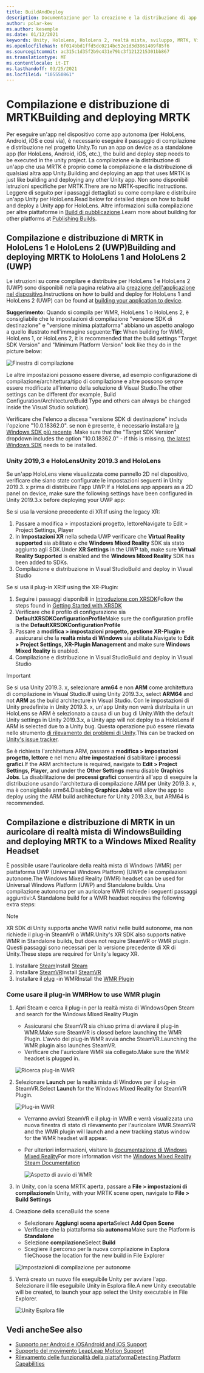 ```yaml
---
title: BuildAndDeploy
description: Documentazione per la creazione e la distribuzione di app in diversi dispositivi.
author: polar-kev
ms.author: kesemple
ms.date: 01/12/2021
keywords: Unity, HoloLens, HoloLens 2, realtà mista, sviluppo, MRTK, Visual Studio, Android, IOS
ms.openlocfilehash: 6f014bbd1ffd5dc0214bc52e1d3d3861409f85f6
ms.sourcegitcommit: ac315c1d35f2b9c431e79bc3f1212215301bb867
ms.translationtype: MT
ms.contentlocale: it-IT
ms.lasthandoff: 03/25/2021
ms.locfileid: "105550861"
---
```

# <a name="building-and-deploying-mrtk"></a><span data-ttu-id="ef933-104">Compilazione e distribuzione di MRTK</span><span class="sxs-lookup"><span data-stu-id="ef933-104">Building and deploying MRTK</span></span>

<span data-ttu-id="ef933-105">Per eseguire un'app nel dispositivo come app autonoma (per HoloLens, Android, iOS e così via), è necessario eseguire il passaggio di compilazione e distribuzione nel progetto Unity.</span><span class="sxs-lookup"><span data-stu-id="ef933-105">To run an app on device as a standalone app (for HoloLens, Android, iOS, etc.), the build and deploy step needs to be executed in the unity project.</span></span> <span data-ttu-id="ef933-106">La compilazione e la distribuzione di un'app che usa MRTK è proprio come la compilazione e la distribuzione di qualsiasi altra app Unity.</span><span class="sxs-lookup"><span data-stu-id="ef933-106">Building and deploying an app that uses MRTK is just like building and deploying any other Unity app.</span></span> <span data-ttu-id="ef933-107">Non sono disponibili istruzioni specifiche per MRTK.</span><span class="sxs-lookup"><span data-stu-id="ef933-107">There are no MRTK-specific instructions.</span></span> <span data-ttu-id="ef933-108">Leggere di seguito per i passaggi dettagliati su come compilare e distribuire un'app Unity per HoloLens.</span><span class="sxs-lookup"><span data-stu-id="ef933-108">Read below for detailed steps on how to build and deploy a Unity app for HoloLens.</span></span>  <span data-ttu-id="ef933-109">Altre informazioni sulla compilazione per altre piattaforme in [Build di pubblicazione](https://docs.unity3d.com/Manual/PublishingBuilds.html).</span><span class="sxs-lookup"><span data-stu-id="ef933-109">Learn more about building for other platforms at [Publishing Builds](https://docs.unity3d.com/Manual/PublishingBuilds.html).</span></span>

## <a name="building-and-deploying-mrtk-to-hololens-1-and-hololens-2-uwp"></a><span data-ttu-id="ef933-110">Compilazione e distribuzione di MRTK in HoloLens 1 e HoloLens 2 (UWP)</span><span class="sxs-lookup"><span data-stu-id="ef933-110">Building and deploying MRTK to HoloLens 1 and HoloLens 2 (UWP)</span></span>

<span data-ttu-id="ef933-111">Le istruzioni su come compilare e distribuire per HoloLens 1 e HoloLens 2 (UWP) sono disponibili nella pagina relativa alla [creazione dell'applicazione nel dispositivo](/windows/mixed-reality/mrlearning-base-ch1#build-your-application-to-your-device).</span><span class="sxs-lookup"><span data-stu-id="ef933-111">Instructions on how to build and deploy for HoloLens 1 and HoloLens 2 (UWP) can be found at [building your application to device](/windows/mixed-reality/mrlearning-base-ch1#build-your-application-to-your-device).</span></span>

<span data-ttu-id="ef933-112">**Suggerimento:** Quando si compila per WMR, HoloLens 1 o HoloLens 2, è consigliabile che le impostazioni di compilazione "versione SDK di destinazione" e "versione minima piattaforma" abbiano un aspetto analogo a quello illustrato nell'immagine seguente:</span><span class="sxs-lookup"><span data-stu-id="ef933-112">**Tip:** When building for WMR, HoloLens 1, or HoloLens 2, it is recommended that the build settings "Target SDK Version" and "Minimum Platform Version" look like they do in the picture below:</span></span>

![Finestra di compilazione](../features/images/getting-started/BuildWindow.png)

<span data-ttu-id="ef933-114">Le altre impostazioni possono essere diverse, ad esempio configurazione di compilazione/architettura/tipo di compilazione e altre possono sempre essere modificate all'interno della soluzione di Visual Studio.</span><span class="sxs-lookup"><span data-stu-id="ef933-114">The other settings can be different (for example, Build Configuration/Architecture/Build Type and others can always be changed inside the Visual Studio solution).</span></span>

<span data-ttu-id="ef933-115">Verificare che l'elenco a discesa "versione SDK di destinazione" includa l'opzione "10.0.18362.0". se non è presente, è necessario installare [la Windows SDK più recente](https://developer.microsoft.com/windows/downloads/windows-10-sdk) .</span><span class="sxs-lookup"><span data-stu-id="ef933-115">Make sure that the "Target SDK Version" dropdown includes the option "10.0.18362.0" - if this is missing, [the latest Windows SDK](https://developer.microsoft.com/windows/downloads/windows-10-sdk) needs to be installed.</span></span>

### <a name="unity-20193-and-hololens"></a><span data-ttu-id="ef933-116">Unity 2019,3 e HoloLens</span><span class="sxs-lookup"><span data-stu-id="ef933-116">Unity 2019.3 and HoloLens</span></span>

<span data-ttu-id="ef933-117">Se un'app HoloLens viene visualizzata come pannello 2D nel dispositivo, verificare che siano state configurate le impostazioni seguenti in Unity 2019.3. x prima di distribuire l'app UWP:</span><span class="sxs-lookup"><span data-stu-id="ef933-117">If a HoloLens app appears as a 2D panel on device, make sure the following settings have been configured in Unity 2019.3.x before deploying your UWP app:</span></span>

<span data-ttu-id="ef933-118">Se si usa la versione precedente di XR:</span><span class="sxs-lookup"><span data-stu-id="ef933-118">If using the legacy XR:</span></span>

1. <span data-ttu-id="ef933-119">Passare a modifica > impostazioni progetto, lettore</span><span class="sxs-lookup"><span data-stu-id="ef933-119">Navigate to Edit > Project Settings, Player</span></span>
1. <span data-ttu-id="ef933-120">In **Impostazioni XR** nella scheda UWP verificare che **Virtual Reality supported** sia abilitato e che **Windows Mixed Reality** SDK sia stato aggiunto agli SDK.</span><span class="sxs-lookup"><span data-stu-id="ef933-120">Under **XR Settings** in the UWP tab, make sure **Virtual Reality Supported** is enabled and the **Windows Mixed Reality** SDK has been added to SDKs.</span></span>
1. <span data-ttu-id="ef933-121">Compilazione e distribuzione in Visual Studio</span><span class="sxs-lookup"><span data-stu-id="ef933-121">Build and deploy in Visual Studio</span></span>

<span data-ttu-id="ef933-122">Se si usa il plug-in XR:</span><span class="sxs-lookup"><span data-stu-id="ef933-122">If using the XR-Plugin:</span></span>

1. <span data-ttu-id="ef933-123">Seguire i passaggi disponibili in [Introduzione con XRSDK](../configuration/getting-started-with-mrtk-and-xrsdk.md)</span><span class="sxs-lookup"><span data-stu-id="ef933-123">Follow the steps found in [Getting Started with XRSDK](../configuration/getting-started-with-mrtk-and-xrsdk.md)</span></span>
1. <span data-ttu-id="ef933-124">Verificare che il profilo di configurazione sia **DefaultXRSDKConfigurationProfile**</span><span class="sxs-lookup"><span data-stu-id="ef933-124">Make sure the configuration profile is the **DefaultXRSDKConfigurationProfile**</span></span>
1. <span data-ttu-id="ef933-125">Passare a **modifica > impostazioni progetto, gestione XR-Plugin** e assicurarsi che la **realtà mista di Windows** sia abilitata.</span><span class="sxs-lookup"><span data-stu-id="ef933-125">Navigate to **Edit > Project Settings, XR-Plugin Management** and make sure **Windows Mixed Reality** is enabled.</span></span>
1. <span data-ttu-id="ef933-126">Compilazione e distribuzione in Visual Studio</span><span class="sxs-lookup"><span data-stu-id="ef933-126">Build and deploy in Visual Studio</span></span>

>[!IMPORTANT]
> <span data-ttu-id="ef933-127">Se si usa Unity 2019.3. x, selezionare **arm64** e non **ARM** come architettura di compilazione in Visual Studio.</span><span class="sxs-lookup"><span data-stu-id="ef933-127">If using Unity 2019.3.x, select **ARM64** and not **ARM** as the build architecture in Visual Studio.</span></span> <span data-ttu-id="ef933-128">Con le impostazioni di Unity predefinite in Unity 2019.3. x, un'app Unity non verrà distribuita in un HoloLens se ARM è selezionato a causa di un bug di Unity.</span><span class="sxs-lookup"><span data-stu-id="ef933-128">With the default Unity settings in Unity 2019.3.x, a Unity app will not deploy to a HoloLens if ARM is selected due to a Unity bug.</span></span> <span data-ttu-id="ef933-129">Questa operazione può essere rilevata nello strumento [di rilevamento dei problemi di Unity](https://issuetracker.unity3d.com/issues/enabling-graphics-jobs-in-2019-dot-3-x-results-in-a-crash-or-nothing-rendering-on-hololens-2).</span><span class="sxs-lookup"><span data-stu-id="ef933-129">This can be tracked on [Unity's issue tracker](https://issuetracker.unity3d.com/issues/enabling-graphics-jobs-in-2019-dot-3-x-results-in-a-crash-or-nothing-rendering-on-hololens-2).</span></span>
>
> <span data-ttu-id="ef933-130">Se è richiesta l'architettura ARM, passare a **modifica > impostazioni progetto, lettore** e nel menu **altre impostazioni** disabilitare i **processi grafici**.</span><span class="sxs-lookup"><span data-stu-id="ef933-130">If the ARM architecture is required, navigate to **Edit > Project Settings, Player**, and under the **Other Settings** menu disable **Graphics Jobs**.</span></span> <span data-ttu-id="ef933-131">La disabilitazione dei **processi grafici** consentirà all'app di eseguire la distribuzione usando l'architettura di compilazione ARM per Unity 2019.3. x, ma è consigliabile arm64.</span><span class="sxs-lookup"><span data-stu-id="ef933-131">Disabling **Graphics Jobs** will allow the app to deploy using the ARM build architecture for Unity 2019.3.x, but ARM64 is recommended.</span></span>

## <a name="building-and-deploying-mrtk-to-a-windows-mixed-reality-headset"></a><span data-ttu-id="ef933-132">Compilazione e distribuzione di MRTK in un auricolare di realtà mista di Windows</span><span class="sxs-lookup"><span data-stu-id="ef933-132">Building and deploying MRTK to a Windows Mixed Reality Headset</span></span>

<span data-ttu-id="ef933-133">È possibile usare l'auricolare della realtà mista di Windows (WMR) per piattaforma UWP (Universal Windows Platform) (UWP) e le compilazioni autonome.</span><span class="sxs-lookup"><span data-stu-id="ef933-133">The Windows Mixed Reality (WMR) headset can be used for Universal Windows Platform (UWP) and Standalone builds.</span></span>  <span data-ttu-id="ef933-134">Una compilazione autonoma per un auricolare WMR richiede i seguenti passaggi aggiuntivi:</span><span class="sxs-lookup"><span data-stu-id="ef933-134">A Standalone build for a WMR headset requires the following extra steps:</span></span>

> [!NOTE]
> <span data-ttu-id="ef933-135">XR SDK di Unity supporta anche WMR nativi nelle build autonome, ma non richiede il plug-in SteamVR o WMR.</span><span class="sxs-lookup"><span data-stu-id="ef933-135">Unity's XR SDK also supports native WMR in Standalone builds, but does not require SteamVR or WMR plugin.</span></span> <span data-ttu-id="ef933-136">Questi passaggi sono necessari per la versione precedente di XR di Unity.</span><span class="sxs-lookup"><span data-stu-id="ef933-136">These steps are required for Unity's legacy XR.</span></span>

1. <span data-ttu-id="ef933-137">Installare [Steam](https://store.steampowered.com/about/)</span><span class="sxs-lookup"><span data-stu-id="ef933-137">Install [Steam](https://store.steampowered.com/about/)</span></span>
1. <span data-ttu-id="ef933-138">Installare [SteamVR](https://store.steampowered.com/app/250820/SteamVR/)</span><span class="sxs-lookup"><span data-stu-id="ef933-138">Install [SteamVR](https://store.steampowered.com/app/250820/SteamVR/)</span></span>
1. <span data-ttu-id="ef933-139">Installare il [plug](https://store.steampowered.com/app/719950/Windows_Mixed_Reality_for_SteamVR/) -in WMR</span><span class="sxs-lookup"><span data-stu-id="ef933-139">Install the [WMR Plugin](https://store.steampowered.com/app/719950/Windows_Mixed_Reality_for_SteamVR/)</span></span>

### <a name="how-to-use-wmr-plugin"></a><span data-ttu-id="ef933-140">Come usare il plug-in WMR</span><span class="sxs-lookup"><span data-stu-id="ef933-140">How to use WMR plugin</span></span>

1. <span data-ttu-id="ef933-141">Apri Steam e cerca il plug-in per la realtà mista di Windows</span><span class="sxs-lookup"><span data-stu-id="ef933-141">Open Steam and search for the Windows Mixed Reality Plugin</span></span>
    - <span data-ttu-id="ef933-142">Assicurarsi che SteamVR sia chiuso prima di avviare il plug-in WMR.</span><span class="sxs-lookup"><span data-stu-id="ef933-142">Make sure SteamVR is closed before launching the WMR Plugin.</span></span> <span data-ttu-id="ef933-143">L'avvio del plug-in WMR avvia anche SteamVR.</span><span class="sxs-lookup"><span data-stu-id="ef933-143">Launching the WMR plugin also launches SteamVR.</span></span>
    - <span data-ttu-id="ef933-144">Verificare che l'auricolare WMR sia collegato.</span><span class="sxs-lookup"><span data-stu-id="ef933-144">Make sure the WMR headset is plugged in.</span></span>

    ![Ricerca plug-in WMR](../features/images/build-deploy/WMR/SteamSearchWMRPlugin.png)

1. <span data-ttu-id="ef933-146">Selezionare **Launch** per la realtà mista di Windows per il plug-in SteamVR.</span><span class="sxs-lookup"><span data-stu-id="ef933-146">Select **Launch** for the Windows Mixed Reality for SteamVR Plugin.</span></span>

    ![Plug-in WMR](../features/images/build-deploy/WMR/WMRPlugin.png)

    - <span data-ttu-id="ef933-148">Verranno avviati SteamVR e il plug-in WMR e verrà visualizzata una nuova finestra di stato di rilevamento per l'auricolare WMR.</span><span class="sxs-lookup"><span data-stu-id="ef933-148">SteamVR and the WMR plugin will launch and a new tracking status window for the WMR headset will appear.</span></span>
    - <span data-ttu-id="ef933-149">Per ulteriori informazioni, visitare la [documentazione di Windows Mixed Reality](https://support.microsoft.com/help/4053622/windows-10-play-steamvr-games-in-windows-mixed-reality)</span><span class="sxs-lookup"><span data-stu-id="ef933-149">For more information visit the [Windows Mixed Reality Steam Documentation](https://support.microsoft.com/help/4053622/windows-10-play-steamvr-games-in-windows-mixed-reality)</span></span>

        ![Aspetto di avvio di WMR](../features/images/build-deploy/WMR/WMRPluginActive.png)

1. <span data-ttu-id="ef933-151">In Unity, con la scena MRTK aperta, passare a **File > impostazioni di compilazione**</span><span class="sxs-lookup"><span data-stu-id="ef933-151">In Unity, with your MRTK scene open, navigate to **File > Build Settings**</span></span>

1. <span data-ttu-id="ef933-152">Creazione della scena</span><span class="sxs-lookup"><span data-stu-id="ef933-152">Build the scene</span></span>
    - <span data-ttu-id="ef933-153">Selezionare **Aggiungi scena aperta**</span><span class="sxs-lookup"><span data-stu-id="ef933-153">Select **Add Open Scene**</span></span>
    - <span data-ttu-id="ef933-154">Verificare che la piattaforma sia **autonoma**</span><span class="sxs-lookup"><span data-stu-id="ef933-154">Make sure the Platform is **Standalone**</span></span>
    - <span data-ttu-id="ef933-155">Selezione **compilazione**</span><span class="sxs-lookup"><span data-stu-id="ef933-155">Select **Build**</span></span>
    - <span data-ttu-id="ef933-156">Scegliere il percorso per la nuova compilazione in Esplora file</span><span class="sxs-lookup"><span data-stu-id="ef933-156">Choose the location for the new build in File Explorer</span></span>

    ![Impostazioni di compilazione per autonome](../features/images/build-deploy/WMR/BuildSettingsStandaloneUnity.png)

1. <span data-ttu-id="ef933-158">Verrà creato un nuovo file eseguibile Unity per avviare l'app. Selezionare il file eseguibile Unity in Esplora file.</span><span class="sxs-lookup"><span data-stu-id="ef933-158">A new Unity executable will be created, to launch your app select the Unity executable in File Explorer.</span></span>

    ![Unity Esplora file](../features/images/build-deploy/WMR/FileExplorerUnityExe.png)

## <a name="see-also"></a><span data-ttu-id="ef933-160">Vedi anche</span><span class="sxs-lookup"><span data-stu-id="ef933-160">See also</span></span>

- [<span data-ttu-id="ef933-161">Supporto per Android e iOS</span><span class="sxs-lookup"><span data-stu-id="ef933-161">Android and iOS Support</span></span>](../features/cross-platform/using-ar-foundation.md)
- [<span data-ttu-id="ef933-162">Supporto del movimento Leap</span><span class="sxs-lookup"><span data-stu-id="ef933-162">Leap Motion Support</span></span>](../features/cross-platform/leap-motion-mrtk.md)
- [<span data-ttu-id="ef933-163">Rilevamento delle funzionalità della piattaforma</span><span class="sxs-lookup"><span data-stu-id="ef933-163">Detecting Platform Capabilities</span></span>](../features/cross-platform/detecting-platform-capabilities.md)